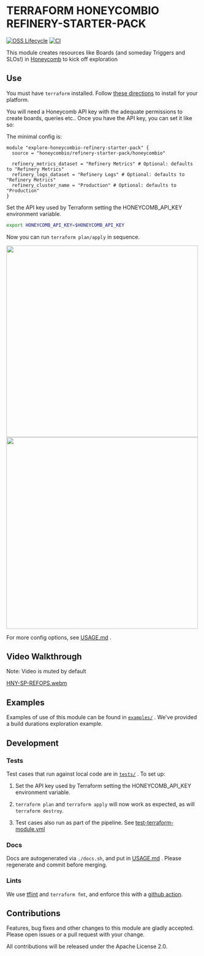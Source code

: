 TERRAFORM HONEYCOMBIO REFINERY-STARTER-PACK
================================================================

[![OSS Lifecycle](https://img.shields.io/osslifecycle/honeycombio/terraform-honeycombio-refinery-starter-pack?color=success)](https://github.com/honeycombio/home/blob/main/honeycomb-oss-lifecycle-and-practices.md)
[![CI](https://github.com/honeycombio/terraform-honeycombio-refinery-starter-pack/actions/workflows/test-terraform-module.yml/badge.svg)](https://github.com/honeycombio/terraform-honeycombio-refinery-starter-pack/actions?query=Test%20Terraform%20Module)

This module creates resources like Boards (and someday Triggers and SLOs!) in [Honeycomb](https://www.honeycomb.io) to kick off exploration

## Use
You must have `terraform` installed. Follow [these directions](https://learn.hashicorp.com/tutorials/terraform/install-cli) to install for your platform.

You will need a Honeycomb API key with the adequate permissions to create boards, queries etc.. Once you have the API key, you can set it like so:

The minimal config is:

```hcl
module "explore-honeycombio-refinery-starter-pack" {
  source = "honeycombio/refinery-starter-pack/honeycombio"

  refinery_metrics_dataset = "Refinery Metrics" # Optional: defaults to "Refinery Metrics"
  refinery_logs_dataset = "Refinery Logs" # Optional: defaults to "Refinery Metrics"
  refinery_cluster_name = "Production" # Optional: defaults to "Production"
}
```

Set the API key used by Terraform setting the HONEYCOMB_API_KEY environment variable.

```bash
export HONEYCOMB_API_KEY=$HONEYCOMB_API_KEY
```

Now you can run `terraform plan/apply` in sequence.

<img src="https://user-images.githubusercontent.com/3537368/193894740-e22a156f-954d-49c4-96f5-1f8322bc02ff.png" width="500"> <img src="https://user-images.githubusercontent.com/3537368/193894750-44cf688e-9841-4bc0-bc21-df9a13783ec0.png" width="500">



For more config options,
see [USAGE.md](https://github.com/honeycombio/terraform-honeycombio-refinery-starter-pack/blob/main/USAGE.md)
.

## Video Walkthrough

Note: Video is muted by default

[HNY-SP-REFOPS.webm](https://user-images.githubusercontent.com/3537368/193695669-5828ef3b-ac90-4571-991e-3536574d7c66.webm)



## Examples

Examples of use of this module can be found
in [`examples/`](https://github.com/honeycombio/terraform-honeycombio-refinery-starter-pack/tree/main/examples)
. We've
provided a build durations exploration example.

## Development

### Tests

Test cases that run against local code are
in [`tests/`](https://github.com/honeycombio/terraform-honeycombio-refinery-starter-pack/tree/main/tests)
. To set up:

1. Set the API key used by Terraform setting the HONEYCOMB_API_KEY environment variable.

3. `terraform plan` and `terraform apply` will now work as expected, as will
   `terraform destroy`.

4. Test cases also run as part of the pipeline.
   See [test-terraform-module.yml](https://github.com/honeycombio/terraform-honeycombio-refinery-starter-pack/blob/main/.github/workflows/test-terraform-module.yml)

### Docs

Docs are autogenerated via `./docs.sh`, and put
in [USAGE.md](https://github.com/honeycombio/terraform-honeycombio-refinery-starter-pack/blob/main/USAGE.md)
. Please
regenerate and commit before merging.

### Lints

We use [tflint](https://github.com/terraform-linters/tflint) and `terraform
fmt`, and enforce this with a [github action](.github/workflows/tflint.yml).

## Contributions

Features, bug fixes and other changes to this module are gladly accepted. Please open issues or a pull request with your
change.

All contributions will be released under the Apache License 2.0.
